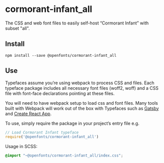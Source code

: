 
# cormorant-infant_all

The CSS and web font files to easily self-host “Cormorant Infant” with subset "all".

## Install

`npm install --save @openfonts/cormorant-infant_all`

## Use

Typefaces assume you’re using webpack to process CSS and files. Each typeface
package includes all necessary font files (woff2, woff) and a CSS file with
font-face declarations pointing at these files.

You will need to have webpack setup to load css and font files. Many tools built
with Webpack will work out of the box with Typefaces such as [Gatsby](https://github.com/gatsbyjs/gatsby)
and [Create React App](https://github.com/facebookincubator/create-react-app).

To use, simply require the package in your project’s entry file e.g.

```javascript
// Load Cormorant Infant typeface
require('@openfonts/cormorant-infant_all')
```

Usage in SCSS:
```scss
@import "~@openfonts/cormorant-infant_all/index.css";
```
